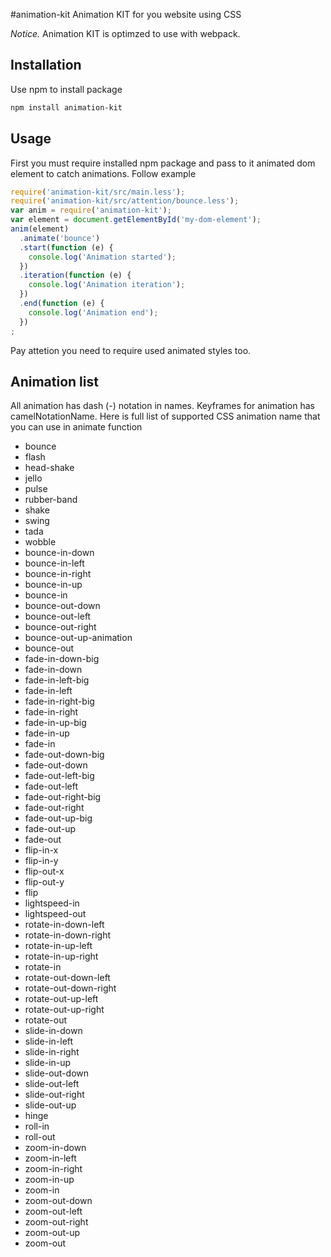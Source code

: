 #animation-kit
Animation KIT for you website using CSS

*Notice.* Animation KIT is optimzed to use with webpack.

## Installation
Use npm to install package

```bash
npm install animation-kit
```

## Usage
First you must require installed npm package and pass to it animated dom element to catch animations.
Follow example

```javascript
require('animation-kit/src/main.less');
require('animation-kit/src/attention/bounce.less');
var anim = require('animation-kit');
var element = document.getElementById('my-dom-element');
anim(element)
  .animate('bounce')
  .start(function (e) {
    console.log('Animation started');
  })
  .iteration(function (e) {
    console.log('Animation iteration');
  })
  .end(function (e) {
    console.log('Animation end');
  })
;
```

Pay attetion you need to require used animated styles too.

## Animation list
All animation has dash (-) notation in names. Keyframes for animation has camelNotationName.
Here is full list of supported CSS animation name that you can use in animate function

 - bounce
 - flash
 - head-shake
 - jello
 - pulse
 - rubber-band
 - shake
 - swing
 - tada
 - wobble
 - bounce-in-down
 - bounce-in-left
 - bounce-in-right
 - bounce-in-up
 - bounce-in
 - bounce-out-down
 - bounce-out-left
 - bounce-out-right
 - bounce-out-up-animation
 - bounce-out
 - fade-in-down-big
 - fade-in-down
 - fade-in-left-big
 - fade-in-left
 - fade-in-right-big
 - fade-in-right
 - fade-in-up-big
 - fade-in-up
 - fade-in
 - fade-out-down-big
 - fade-out-down
 - fade-out-left-big
 - fade-out-left
 - fade-out-right-big
 - fade-out-right
 - fade-out-up-big
 - fade-out-up
 - fade-out
 - flip-in-x
 - flip-in-y
 - flip-out-x
 - flip-out-y
 - flip
 - lightspeed-in
 - lightspeed-out
 - rotate-in-down-left
 - rotate-in-down-right
 - rotate-in-up-left
 - rotate-in-up-right
 - rotate-in
 - rotate-out-down-left
 - rotate-out-down-right
 - rotate-out-up-left
 - rotate-out-up-right
 - rotate-out
 - slide-in-down
 - slide-in-left
 - slide-in-right
 - slide-in-up
 - slide-out-down
 - slide-out-left
 - slide-out-right
 - slide-out-up
 - hinge
 - roll-in
 - roll-out
 - zoom-in-down
 - zoom-in-left
 - zoom-in-right
 - zoom-in-up
 - zoom-in
 - zoom-out-down
 - zoom-out-left
 - zoom-out-right
 - zoom-out-up
 - zoom-out
